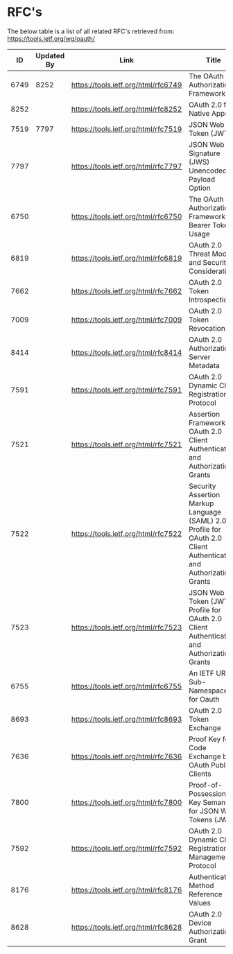 # RFC's

The below table is a list of all related RFC's retrieved from: https://tools.ietf.org/wg/oauth/

| **ID** | **Updated By** | **Link**                            | **Title**                                                    |
| ------ | -------------- | ----------------------------------- | ------------------------------------------------------------ |
| 6749   | 8252           | https://tools.ietf.org/html/rfc6749 | The OAuth 2.0  Authorization Framework                       |
| 8252   |                | https://tools.ietf.org/html/rfc8252 | OAuth 2.0 for  Native Apps                                   |
| 7519   | 7797           | https://tools.ietf.org/html/rfc7519 | JSON Web Token  (JWT)                                        |
| 7797   |                | https://tools.ietf.org/html/rfc7797 | JSON Web Signature  (JWS) Unencoded Payload Option           |
| 6750   |                | https://tools.ietf.org/html/rfc6750 | The OAuth 2.0  Authorization Framework: Bearer Token Usage   |
| 6819   |                | https://tools.ietf.org/html/rfc6819 | OAuth 2.0 Threat  Model and Security Considerations          |
| 7662   |                | https://tools.ietf.org/html/rfc7662 | OAuth 2.0 Token  Introspection                               |
| 7009   |                | https://tools.ietf.org/html/rfc7009 | OAuth 2.0 Token  Revocation                                  |
| 8414   |                | https://tools.ietf.org/html/rfc8414 | OAuth 2.0  Authorization Server Metadata                     |
| 7591   |                | https://tools.ietf.org/html/rfc7591 | OAuth 2.0 Dynamic  Client Registration Protocol              |
| 7521   |                | https://tools.ietf.org/html/rfc7521 | Assertion Framework  for OAuth 2.0 Client Authentication and Authorization Grants |
| 7522   |                | https://tools.ietf.org/html/rfc7522 | Security Assertion  Markup Language (SAML) 2.0 Profile for OAuth 2.0 Client Authentication and  Authorization Grants |
| 7523   |                | https://tools.ietf.org/html/rfc7523 | JSON Web Token  (JWT) Profile for OAuth 2.0 Client Authentication and Authorization Grants |
| 6755   |                | https://tools.ietf.org/html/rfc6755 | An IETF URN  Sub-Namespace for Oauth                         |
| 8693   |                | https://tools.ietf.org/html/rfc8693 | OAuth 2.0 Token  Exchange                                    |
| 7636   |                | https://tools.ietf.org/html/rfc7636 | Proof Key for Code  Exchange by OAuth Public Clients         |
| 7800   |                | https://tools.ietf.org/html/rfc7800 | Proof-of-Possession  Key Semantics for JSON Web Tokens (JWTs) |
| 7592   |                | https://tools.ietf.org/html/rfc7592 | OAuth 2.0 Dynamic  Client Registration Management Protocol   |
| 8176   |                | https://tools.ietf.org/html/rfc8176 | Authentication  Method Reference Values                      |
| 8628   |                | https://tools.ietf.org/html/rfc8628 | OAuth 2.0 Device  Authorization Grant                        |

